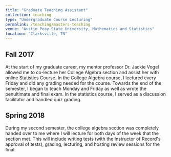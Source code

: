 ```yaml
---
title: "Graduate Teaching Assistant"
collection: teaching
type: "Undergraduate Course Lecturing"
permalink: /teaching/masters-teaching
venue: "Austin Peay State University, Mathematics and Statistics"
location: "Clarksville, TN"
---
```


## Fall 2017
At the start of my graduate career, my mentor professor Dr. Jackie Vogel allowed me to co-lecture her College Algebra section and assist her with online Statistics Course. In the College Algebra course, I lectured every Friday and did any grading needed for the course. Towards the end of the semester, I began to teach Monday and Friday as well as wrote the penultimate and final exam. In the statistics course, I served as a discussion facilitator and handled quiz grading.

## Spring 2018
During my second semester, the college algebra section was completely handed over to me where I will lecture for both days of the week that the section met. This will include writing tests (with the Instructor of Record's approval of tests), grading, lecturing, and hosting review sessions for the final.